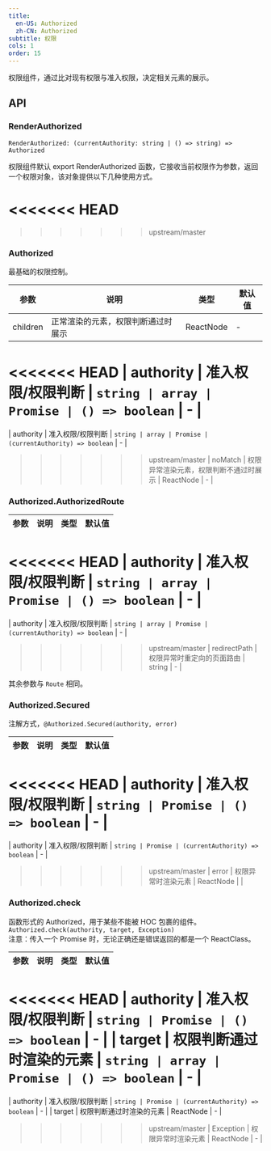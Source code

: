 ```yaml
---
title:
  en-US: Authorized
  zh-CN: Authorized
subtitle: 权限
cols: 1
order: 15
---
```


权限组件，通过比对现有权限与准入权限，决定相关元素的展示。

## API

### RenderAuthorized

`RenderAuthorized: (currentAuthority: string | () => string) => Authorized`

权限组件默认 export RenderAuthorized 函数，它接收当前权限作为参数，返回一个权限对象，该对象提供以下几种使用方式。

<<<<<<< HEAD
=======

>>>>>>> upstream/master
### Authorized

最基础的权限控制。

| 参数      | 说明                                      | 类型         | 默认值 |
|----------|------------------------------------------|-------------|-------|
| children    | 正常渲染的元素，权限判断通过时展示           | ReactNode  | - |
<<<<<<< HEAD
| authority   | 准入权限/权限判断         | `string | array | Promise | () => boolean` | - |
=======
| authority   | 准入权限/权限判断         | `string | array | Promise | (currentAuthority) => boolean` | - |
>>>>>>> upstream/master
| noMatch     | 权限异常渲染元素，权限判断不通过时展示        | ReactNode  | - |

### Authorized.AuthorizedRoute

| 参数      | 说明                                      | 类型         | 默认值 |
|----------|------------------------------------------|-------------|-------|
<<<<<<< HEAD
| authority     | 准入权限/权限判断         | `string | array | Promise | () => boolean` | - |
=======
| authority     | 准入权限/权限判断         | `string | array | Promise | (currentAuthority) => boolean` | - |
>>>>>>> upstream/master
| redirectPath  | 权限异常时重定向的页面路由                | string  | - |

其余参数与 `Route` 相同。

### Authorized.Secured

注解方式，`@Authorized.Secured(authority, error)`

| 参数      | 说明                                      | 类型         | 默认值 |
|----------|------------------------------------------|-------------|-------|
<<<<<<< HEAD
| authority     | 准入权限/权限判断         | `string | Promise | () => boolean` | - |
=======
| authority     | 准入权限/权限判断         | `string | Promise | (currentAuthority) => boolean` | - |
>>>>>>> upstream/master
| error  | 权限异常时渲染元素                |  ReactNode | <Exception type="403" /> |

### Authorized.check

函数形式的 Authorized，用于某些不能被 HOC 包裹的组件。 `Authorized.check(authority, target, Exception)`  
注意：传入一个 Promise 时，无论正确还是错误返回的都是一个 ReactClass。

| 参数      | 说明                                      | 类型         | 默认值 |
|----------|------------------------------------------|-------------|-------|
<<<<<<< HEAD
| authority     | 准入权限/权限判断         | `string | Promise | () => boolean` | - |
| target     | 权限判断通过时渲染的元素         | `string | array | Promise | () => boolean` | - |
=======
| authority     | 准入权限/权限判断         | `string | Promise | (currentAuthority) => boolean` | - |
| target     | 权限判断通过时渲染的元素         | ReactNode | - |
>>>>>>> upstream/master
| Exception  | 权限异常时渲染元素                |  ReactNode | - |
